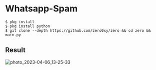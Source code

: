 # Whatsapp-Spam
    $ pkg install 
    $ pkg install python 
    $ git clone --depth https://github.com/zero0xy/zero && cd zero && main.py
    
## Result
![photo_2023-04-06_13-25-33](https://user-images.githubusercontent.com/129971301/230290859-c41109c7-cf49-4133-b784-8f6e929667cd.jpg)



